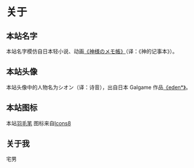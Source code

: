 # 关于

## 本站名字

本站名字模仿自日本轻小说、动画[《神様のメモ帳》](https://zh.wikipedia.org/wiki/%E7%A5%9E%E7%9A%84%E8%A8%98%E4%BA%8B%E6%9C%AC)（译：《神的记事本》）。

## 本站头像

本站头像中的人物名为シオン（译：诗音），出自日本 Galgame 作品[《eden\*》](https://zh.wikipedia.org/wiki/Eden*)。

## 本站图标

本站[羽毛笔](https://icons8.com/icon/hGBTBdUownyO/%E7%BE%BD%E6%AF%9B%E7%AC%94) 图标来自[Icons8](https://icons8.com)

## 关于我

宅男
